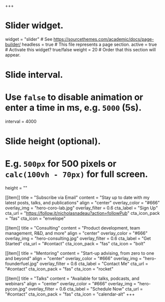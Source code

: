 +++
# Slider widget.
widget = "slider"  # See https://sourcethemes.com/academic/docs/page-builder/
headless = true  # This file represents a page section.
active = true  # Activate this widget? true/false
weight = 20  # Order that this section will appear.

# Slide interval.
# Use `false` to disable animation or enter a time in ms, e.g. `5000` (5s).
interval = 4000

# Slide height (optional).
# E.g. `500px` for 500 pixels or `calc(100vh - 70px)` for full screen.
height = ""

[[item]]
  title = "Subscribe via Email"
  content = "Stay up to date with my latest posts, talks, and publications"
  align = "center"
  overlay_color = "#666"
  overlay_img = "hero-coro-lab.jpg"
  overlay_filter = 0.6
  cta_label = "Sign Up"
  cta_url = "https://follow.it/nicholasnadeau?action=followPub"
  cta_icon_pack = "fas"
  cta_icon = "envelope"

[[item]]
  title = "Consulting"
  content = "Product development, team management, R&D, and more"
  align = "center"
  overlay_color = "#666"
  overlay_img = "hero-consulting.jpg"
  overlay_filter = 0.6
  cta_label = "Get Started"
  cta_url = "#contact"
  cta_icon_pack = "fas"
  cta_icon = "bolt"

[[item]]
  title = "Mentoring"
  content = "Start-up advising, from zero to one and beyond"
  align = "center"
  overlay_color = "#666"
  overlay_img = "hero-founderfuel.jpg"
  overlay_filter = 0.6
  cta_label = "Contact Me"
  cta_url = "#contact"
  cta_icon_pack = "fas"
  cta_icon = "rocket"

[[item]]
  title = "Talks"
  content = "Available for talks, podcasts, and webinars"
  align = "center"
  overlay_color = "#666"
  overlay_img = "hero-pycon.jpg"
  overlay_filter = 0.6
  cta_label = "Schedule Now"
  cta_url = "#contact"
  cta_icon_pack = "fas"
  cta_icon = "calendar-alt"
+++

